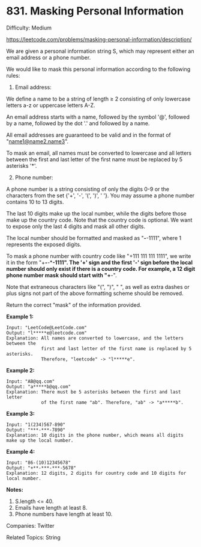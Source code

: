 # 831. Masking Personal Information

Difficulty: Medium

https://leetcode.com/problems/masking-personal-information/description/

We are given a personal information string S, which may represent either an email address or a phone number.

We would like to mask this personal information according to the following rules:


1. Email address:

We define a name to be a string of length ≥ 2 consisting of only lowercase letters a-z or uppercase letters A-Z.

An email address starts with a name, followed by the symbol '@', followed by a name, followed by the dot '.' and followed by a name. 

All email addresses are guaranteed to be valid and in the format of "name1@name2.name3".

To mask an email, all names must be converted to lowercase and all letters between the first and last letter of the first name must be replaced by 5 asterisks '*'.


2. Phone number:

A phone number is a string consisting of only the digits 0-9 or the characters from the set {'+', '-', '(', ')', ' '}. You may assume a phone number contains 10 to 13 digits.

The last 10 digits make up the local number, while the digits before those make up the country code. Note that the country code is optional. We want to expose only the last 4 digits and mask all other digits.

The local number should be formatted and masked as "***-***-1111", where 1 represents the exposed digits.

To mask a phone number with country code like "+111 111 111 1111", we write it in the form "+***-***-***-1111".  The '+' sign and the first '-' sign before the local number should only exist if there is a country code.  For example, a 12 digit phone number mask should start with "+**-".

Note that extraneous characters like "(", ")", " ", as well as extra dashes or plus signs not part of the above formatting scheme should be removed.

 

Return the correct "mask" of the information provided.

 

**Example 1:**
```
Input: "LeetCode@LeetCode.com"
Output: "l*****e@leetcode.com"
Explanation: All names are converted to lowercase, and the letters between the
             first and last letter of the first name is replaced by 5 asterisks.
             Therefore, "leetcode" -> "l*****e".
```
**Example 2:**
```
Input: "AB@qq.com"
Output: "a*****b@qq.com"
Explanation: There must be 5 asterisks between the first and last letter 
             of the first name "ab". Therefore, "ab" -> "a*****b".
```
**Example 3:**
```
Input: "1(234)567-890"
Output: "***-***-7890"
Explanation: 10 digits in the phone number, which means all digits make up the local number.
```
**Example 4:**
```
Input: "86-(10)12345678"
Output: "+**-***-***-5678"
Explanation: 12 digits, 2 digits for country code and 10 digits for local number. 
```

**Notes:**

1. S.length <= 40.
2. Emails have length at least 8.
3. Phone numbers have length at least 10.

Companies: Twitter

Related Topics: String
